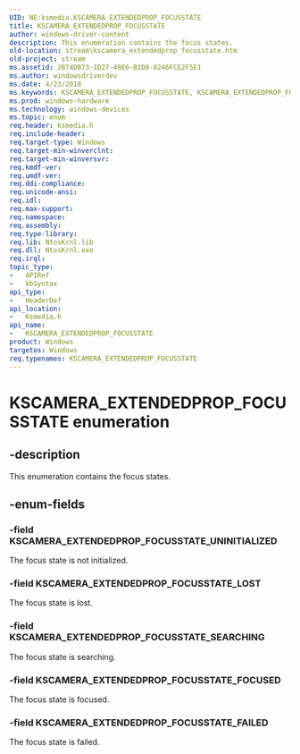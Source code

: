 ```yaml
---
UID: NE:ksmedia.KSCAMERA_EXTENDEDPROP_FOCUSSTATE
title: KSCAMERA_EXTENDEDPROP_FOCUSSTATE
author: windows-driver-content
description: This enumeration contains the focus states.
old-location: stream\kscamera_extendedprop_focusstate.htm
old-project: stream
ms.assetid: 2B74DB73-1D27-49E6-B1D8-8246FCE2F5E1
ms.author: windowsdriverdev
ms.date: 4/23/2018
ms.keywords: KSCAMERA_EXTENDEDPROP_FOCUSSTATE, KSCAMERA_EXTENDEDPROP_FOCUSSTATE enumeration [Streaming Media Devices], KSCAMERA_EXTENDEDPROP_FOCUSSTATE_FAILED, KSCAMERA_EXTENDEDPROP_FOCUSSTATE_FOCUSED, KSCAMERA_EXTENDEDPROP_FOCUSSTATE_LOST, KSCAMERA_EXTENDEDPROP_FOCUSSTATE_SEARCHING, KSCAMERA_EXTENDEDPROP_FOCUSSTATE_UNINITIALIZED, ksmedia/KSCAMERA_EXTENDEDPROP_FOCUSSTATE, ksmedia/KSCAMERA_EXTENDEDPROP_FOCUSSTATE_FAILED, ksmedia/KSCAMERA_EXTENDEDPROP_FOCUSSTATE_FOCUSED, ksmedia/KSCAMERA_EXTENDEDPROP_FOCUSSTATE_LOST, ksmedia/KSCAMERA_EXTENDEDPROP_FOCUSSTATE_SEARCHING, ksmedia/KSCAMERA_EXTENDEDPROP_FOCUSSTATE_UNINITIALIZED, stream.kscamera_extendedprop_focusstate
ms.prod: windows-hardware
ms.technology: windows-devices
ms.topic: enum
req.header: ksmedia.h
req.include-header: 
req.target-type: Windows
req.target-min-winverclnt: 
req.target-min-winversvr: 
req.kmdf-ver: 
req.umdf-ver: 
req.ddi-compliance: 
req.unicode-ansi: 
req.idl: 
req.max-support: 
req.namespace: 
req.assembly: 
req.type-library: 
req.lib: NtosKrnl.lib
req.dll: NtosKrnl.exe
req.irql: 
topic_type:
-	APIRef
-	kbSyntax
api_type:
-	HeaderDef
api_location:
-	Ksmedia.h
api_name:
-	KSCAMERA_EXTENDEDPROP_FOCUSSTATE
product: Windows
targetos: Windows
req.typenames: KSCAMERA_EXTENDEDPROP_FOCUSSTATE
---
```


# KSCAMERA_EXTENDEDPROP_FOCUSSTATE enumeration


## -description


This enumeration contains the focus states.


## -enum-fields




### -field KSCAMERA_EXTENDEDPROP_FOCUSSTATE_UNINITIALIZED

The focus state is not initialized.


### -field KSCAMERA_EXTENDEDPROP_FOCUSSTATE_LOST

The focus state is lost.


### -field KSCAMERA_EXTENDEDPROP_FOCUSSTATE_SEARCHING

The focus state is searching.


### -field KSCAMERA_EXTENDEDPROP_FOCUSSTATE_FOCUSED

The focus state is focused.


### -field KSCAMERA_EXTENDEDPROP_FOCUSSTATE_FAILED

The focus state is failed.

